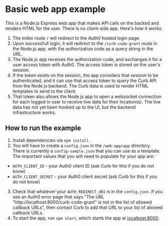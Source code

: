 # Basic web app example

This is a Node.js Express web app that makes API calls on the backed and renders HTML for the user.  There is no client-side app.  Here's how it works:

1. The index route `/` will redirect to the Auth0 hosted login page.
2. Upon successfull login, it will redirect to the `/curb-code-grant` route in the Node.js app, with the authorization code as a query string in the URL.
3. The Node.js app receives the authorization code, and exchanges it for a user access token with Auth0.  The access token is stored on the user's session.
4. If the token exists on the session, the app considers that session to be authenticated, and it can use that access token to query the Curb API from the Node.js backend.  The Curb data is used to render HTML templates to send to the client.
5. That token also allows the Node.js app to open a websocket connection for each logged in user to receive live data for their location(s).  The live data has not yet been hooked up to the UI, but the backend infrastructure works.

## How to run the example
1. Install dependencies via `npm install`.
2. You will have to create a `config.json` in the `/web-app/app` directory.  There is currently a `config-sample.json` that you can use as a template.  The important values that you will need to populate for your app are:
  * `AUTH_CLIENT_ID` - your Auth0 client ID (ask Curb for this if you do not know)
  * `AUTH_CLIENT_SECRET` - your Auth0 client secret (ask Curb for this if you do not know)
3. Check that whatever your `AUTH_REDIRECT_URI` is in the `config.json`.  If you see an Auth0 error page that says "The URL "http://localhost:8000/curb-code-grant" is not in the list of allowed callback URLs",  then contact Curb to add that URL to your list of allowed callback URLs.
4. To start the app, run `npm start`, which starts the app at [localhost:8000](http://localhost:8000).
